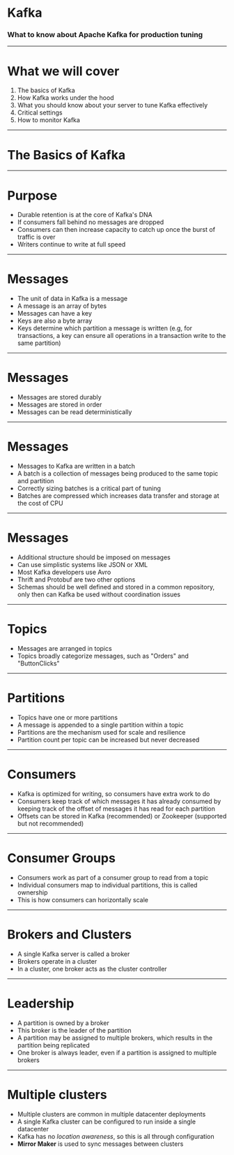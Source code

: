 # Kafka

### What to know about Apache Kafka for production tuning

---

# What we will cover

1. The basics of Kafka
2. How Kafka works under the hood
3. What you should know about your server to tune Kafka effectively
4. Critical settings
5. How to monitor Kafka

---

# The Basics of Kafka

---

# Purpose

- Durable retention is at the core of Kafka's DNA
- If consumers fall behind no messages are dropped
- Consumers can then increase capacity to catch up once the burst of traffic is over
- Writers continue to write at full speed

---

# Messages

- The unit of data in Kafka is a message
- A message is an array of bytes
- Messages can have a key
- Keys are also a byte array
- Keys determine which partition a message is written (e.g, for transactions, a key can ensure all operations in a transaction write to the same partition)

---

# Messages

- Messages are stored durably
- Messages are stored in order
- Messages can be read deterministically

---

# Messages

- Messages to Kafka are written in a batch
- A batch is a collection of messages being produced to the same topic and partition
- Correctly sizing batches is a critical part of tuning
- Batches are compressed which increases data transfer and storage at the cost of CPU

---

# Messages

- Additional structure should be imposed on messages
- Can use simplistic systems like JSON or XML
- Most Kafka developers use Avro
- Thrift and Protobuf are two other options
- Schemas should be well defined and stored in a common repository, only then can Kafka be used without coordination issues

--- 

# Topics

- Messages are arranged in topics
- Topics broadly categorize messages, such as "Orders" and "ButtonClicks"

---

# Partitions

- Topics have one or more partitions
- A message is appended to a single partition within a topic
- Partitions are the mechanism used for scale and resilience
- Partition count per topic can be increased but never decreased

---

# Consumers

- Kafka is optimized for writing, so consumers have extra work to do
- Consumers keep track of which messages it has already consumed by keeping track of the offset of messages it has read for each partition
- Offsets can be stored in Kafka (recommended) or Zookeeper (supported but not recommended)

---

# Consumer Groups

- Consumers work as part of a consumer group to read from a topic
- Individual consumers map to individual partitions, this is called ownership
- This is how consumers can horizontally scale

--- 

# Brokers and Clusters

- A single Kafka server is called a broker
- Brokers operate in a cluster
- In a cluster, one broker acts as the cluster controller

---

# Leadership

- A partition is owned by a broker
- This broker is the leader of the partition
- A partition may be assigned to multiple brokers, which results in the partition being replicated
- One broker is always leader, even if a partition is assigned to multiple brokers

---

# Multiple clusters

- Multiple clusters are common in multiple datacenter deployments
- A single Kafka cluster can be configured to run inside a single datacenter
- Kafka has no _location awareness_, so this is all through configuration
- **Mirror Maker** is used to sync messages between clusters